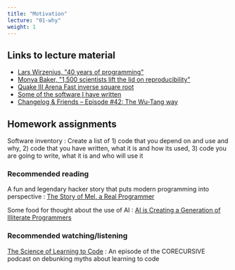 ```yaml
---
title: "Motivation"
lecture: "01-why"
weight: 1
---
```


## Links to lecture material

- [Lars Wirzenius, "40 years of programming"](https://liw.fi/40/)
- [Monya Baker, "1,500 scientists lift the lid on reproducibility"](https://www.nature.com/articles/533452a)
- [Quake III Arena Fast inverse square root](https://en.wikipedia.org/wiki/Fast_inverse_square_root)
- [Some of the software I have written](https://danielk.developer.irf.se/software/)
- [Changelog & Friends – Episode #42: The Wu-Tang way ](https://changelog.com/friends/42)

## Homework assignments

Software inventory
: Create a list of 1) code that you depend on and use and why, 2) code that you have written, what it is and how its used, 3) code you are going to write, what it is and who will use it

### Recommended reading

A fun and legendary hacker story that puts modern programming into perspective
: [The Story of Mel, a Real Programmer](https://users.cs.utah.edu/~elb/folklore/mel.html)

Some food for thought about the use of AI
: [AI is Creating a Generation of Illiterate Programmers](https://nmn.gl/blog/ai-illiterate-programmers)

### Recommended watching/listening

[The Science of Learning to Code](https://corecursive.com/the-science-of-learning-to-code/)
: An episode of the CORECURSIVE podcast on debunking myths about learning to code
